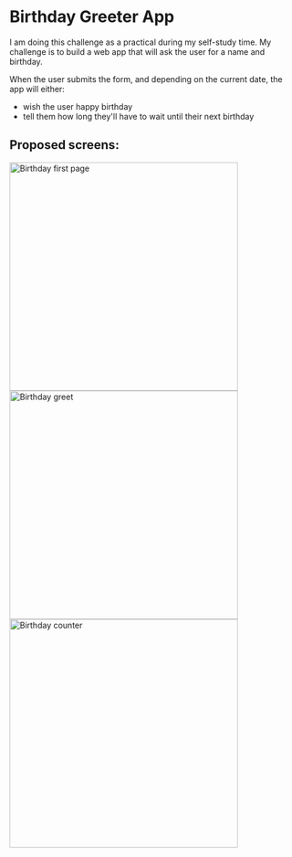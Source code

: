 # Birthday Greeter App

I am doing this challenge as a practical during my self-study time. My challenge is to build a web app that will ask the user for a name and birthday.

When the user submits the form, and depending on the current date, the app will either:

* wish the user happy birthday
* tell them how long they'll have to wait until their next birthday

## Proposed screens:

<img alt="Birthday first page" src="./images/birthday_app_1.png" width="400px" style="display: block;" />
<img alt="Birthday greet" src="./images/birthday_app_3.png" width="400px" style="display: block;" />
<img alt="Birthday counter" src="./images/birthday_app_2.png" width="400px" style="display: block;" />
